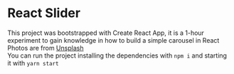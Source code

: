 # React Slider

This project was bootstrapped with Create React App, it is a 1-hour experiment to gain knowledge in how to build a simple carousel in React
<br>
Photos are from [Unsplash](https://unsplash.com/)
<br>
You can run the project installing the dependencies  with `npm i` and starting it with `yarn start`
